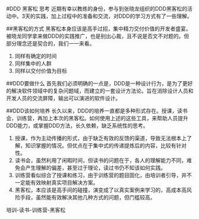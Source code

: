 #DDD 黑客松 思考
近期有幸以教练的身份，参与到张晓龙组织的DDD黑客松的活动中。3天的实践，加上过程中的准备和交流，对DDD的学习方式有了一些理解。

##黑客松的方式
黑客松本身应该是高手过招，集中精力交付价值的开发者盛宴。被晓龙同学拿来做DDD的实践推广，也是别出心裁，且不说是否文不对题的。但部分理念还是契合的，我们一一来看。
1. 同样有确定的时间
2. 同样集中的人群
3. 同样以交付价值为目标

##DDD要做什么
首先我们必须明确的一点是，DDD是一种设计行为，是为了更好的解决软件领域中的复杂问题域，而建立的一套设计方法论。旨在消除设计人员和开发人员的交流屏障，输出可以演进的软件设计。

##DDD该如何培养
长久以来，DDD的培养一直都是多种形式存在。授课，读书会，训练营，再加上本次的黑客松。如何使用上述的这些工具，来帮助人员提升DDD能力，或掌握DDD方法，长久依赖，缺乏系统性的思考。
1. 授课，作为主动传播的形式，由于缺乏有效的反馈的渠道，导致无法根本上了解，知识掌握的情况。但优点在于集中式的传递提炼后的内容，比较有针对性。
2. 读书会，虽然利用了闲暇时间，但读书的问题在于，各人的理解能力不同，难免会产生理解的偏差，甚至过于理论，读过书仍不知该如何实践。
3. 训练营看似综合了授课和练习，由于训练营的题目固化，由培训者引导，并不一定能有效映射真实项目解决方案。
4. 黑客松，本应该是高手间的碰撞，演变成了以真实案例来学习的，高成本高风险手段，虽然能有效解决其他几种方式的问题，但门槛较高。

培训-读书-训练营-黑客松


